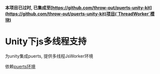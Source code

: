 **本项目已过时, 已集成至[https://github.com/throw-out/puerts-unity-kit](https://github.com/throw-out/puerts-unity-kit)项目(`ThreadWorker`模块)**

# Unity下js多线程支持

为unity集成puerts, 提供多线程JsWorker环境

依赖[puerts环境](https://github.com/Tencent/puerts/tree/master/unity/Assets)
